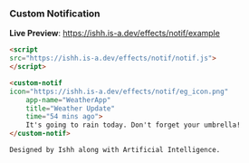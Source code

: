 ### Custom Notification
**Live Preview**: https://ishh.is-a.dev/effects/notif/example
```html
<script
src="https://ishh.is-a.dev/effects/notif/notif.js">
</script>

<custom-notif 
icon="https://ishh.is-a.dev/effects/notif/eg_icon.png" 
    app-name="WeatherApp" 
    title="Weather Update" 
    time="54 mins ago">
    It's going to rain today. Don't forget your umbrella!
</custom-notif>
```
`Designed by Ishh along with Artificial Intelligence.`
